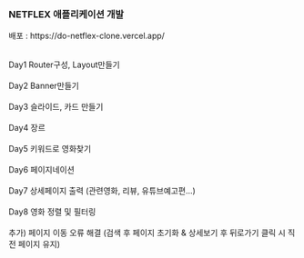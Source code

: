 <h3>NETFLEX 애플리케이션 개발</h3>
배포 : https://do-netflex-clone.vercel.app/</br>
</br>

Day1 Router구성, Layout만들기</br>
</br>
Day2  Banner만들기</br>
</br>
Day3 슬라이드, 카드 만들기</br>
</br>
Day4 장르</br>
</br>
Day5 키워드로 영화찾기</br>
</br>
Day6 페이지네이션</br>
</br>
Day7 상세페이지 출력 (관련영화, 리뷰, 유튜브예고편...)</br>
</br>
Day8 영화 정렬 및 필터링</br>
</br>
추가) 페이지 이동 오류 해결 (검색 후 페이지 초기화 & 상세보기 후 뒤로가기 클릭 시 직전 페이지 유지)
